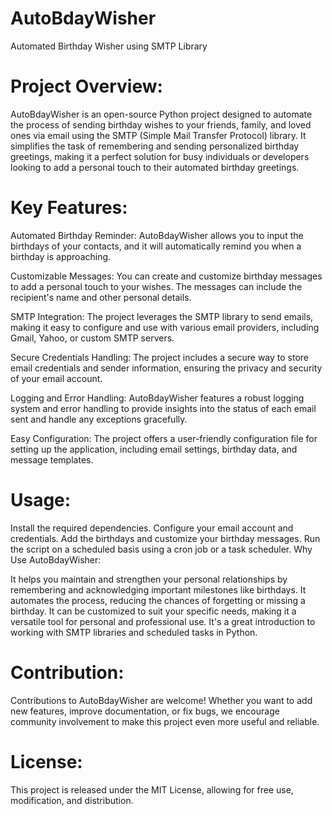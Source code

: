 # AutoBdayWisher
Automated Birthday Wisher using SMTP Library

# Project Overview:
AutoBdayWisher is an open-source Python project designed to automate the process of sending birthday wishes to your friends, family, and loved ones via email using the SMTP (Simple Mail Transfer Protocol) library. It simplifies the task of remembering and sending personalized birthday greetings, making it a perfect solution for busy individuals or developers looking to add a personal touch to their automated birthday greetings.

# Key Features:

Automated Birthday Reminder: AutoBdayWisher allows you to input the birthdays of your contacts, and it will automatically remind you when a birthday is approaching.

Customizable Messages: You can create and customize birthday messages to add a personal touch to your wishes. The messages can include the recipient's name and other personal details.

SMTP Integration: The project leverages the SMTP library to send emails, making it easy to configure and use with various email providers, including Gmail, Yahoo, or custom SMTP servers.

Secure Credentials Handling: The project includes a secure way to store email credentials and sender information, ensuring the privacy and security of your email account.

Logging and Error Handling: AutoBdayWisher features a robust logging system and error handling to provide insights into the status of each email sent and handle any exceptions gracefully.

Easy Configuration: The project offers a user-friendly configuration file for setting up the application, including email settings, birthday data, and message templates.

# Usage:

Install the required dependencies.
Configure your email account and credentials.
Add the birthdays and customize your birthday messages.
Run the script on a scheduled basis using a cron job or a task scheduler.
Why Use AutoBdayWisher:

It helps you maintain and strengthen your personal relationships by remembering and acknowledging important milestones like birthdays.
It automates the process, reducing the chances of forgetting or missing a birthday.
It can be customized to suit your specific needs, making it a versatile tool for personal and professional use.
It's a great introduction to working with SMTP libraries and scheduled tasks in Python.

# Contribution:

Contributions to AutoBdayWisher are welcome! Whether you want to add new features, improve documentation, or fix bugs, we encourage community involvement to make this project even more useful and reliable.

# License:
This project is released under the MIT License, allowing for free use, modification, and distribution.




